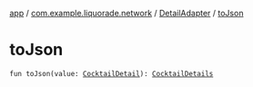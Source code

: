 [app](../../index.md) / [com.example.liquorade.network](../index.md) / [DetailAdapter](index.md) / [toJson](./to-json.md)

# toJson

`fun toJson(value: `[`CocktailDetail`](../../com.example.liquorade.domain/-cocktail-detail/index.md)`): `[`CocktailDetails`](../../com.example.liquorade.domain/-cocktail-details/index.md)
